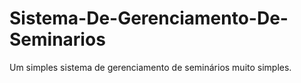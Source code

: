 # Sistema-De-Gerenciamento-De-Seminarios
Um simples sistema de gerenciamento de seminários muito simples.
